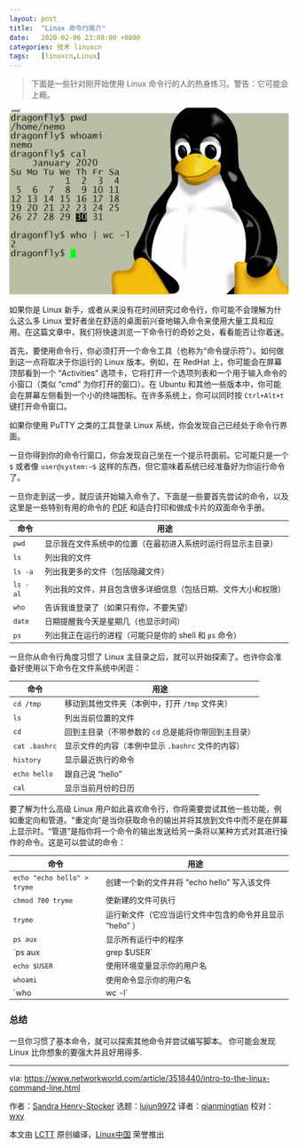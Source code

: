 ```yaml
---
layout: post
title:	"Linux 命令行简介"
date:	2020-02-06 23:08:00 +0800 
categories:	技术 linuxcn 
tags:	[linuxcn,Linux]
---
```




> 
> 下面是一些针对刚开始使用 Linux 命令行的人的热身练习。警告：它可能会上瘾。
> 
> 
> 


![](/Asserts/Images/album/202002/06/230821ayy3x77ee3vx3iiv.jpg)


如果你是 Linux 新手，或者从来没有花时间研究过命令行，你可能不会理解为什么这么多 Linux 爱好者坐在舒适的桌面前兴奋地输入命令来使用大量工具和应用。在这篇文章中，我们将快速浏览一下命令行的奇妙之处，看看能否让你着迷。


首先，要使用命令行，你必须打开一个命令工具（也称为“命令提示符”）。如何做到这一点将取决于你运行的 Linux 版本。例如，在 RedHat 上，你可能会在屏幕顶部看到一个 “Activities” 选项卡，它将打开一个选项列表和一个用于输入命令的小窗口（类似 “cmd” 为你打开的窗口）。在 Ubuntu 和其他一些版本中，你可能会在屏幕左侧看到一个小的终端图标。在许多系统上，你可以同时按 `Ctrl+Alt+t` 键打开命令窗口。


如果你使用 PuTTY 之类的工具登录 Linux 系统，你会发现自己已经处于命令行界面。


一旦你得到你的命令行窗口，你会发现自己坐在一个提示符面前。它可能只是一个 `$` 或者像 `user@system:~$` 这样的东西，但它意味着系统已经准备好为你运行命令了。


一旦你走到这一步，就应该开始输入命令了。下面是一些要首先尝试的命令，以及这里是一些特别有用的命令的 [PDF](https://www.networkworld.com/article/3391029/must-know-linux-commands.html) 和适合打印和做成卡片的双面命令手册。




| 命令 | 用途 |
| --- | --- |
| `pwd` | 显示我在文件系统中的位置（在最初进入系统时运行将显示主目录） |
| `ls` | 列出我的文件 |
| `ls -a` | 列出我更多的文件（包括隐藏文件） |
| `ls -al` | 列出我的文件，并且包含很多详细信息（包括日期、文件大小和权限） |
| `who` | 告诉我谁登录了（如果只有你，不要失望） |
| `date` | 日期提醒我今天是星期几（也显示时间） |
| `ps` | 列出我正在运行的进程（可能只是你的 shell 和 `ps` 命令） |


一旦你从命令行角度习惯了 Linux 主目录之后，就可以开始探索了。也许你会准备好使用以下命令在文件系统中闲逛：




| 命令 | 用途 |
| --- | --- |
| `cd /tmp` | 移动到其他文件夹（本例中，打开 `/tmp` 文件夹） |
| `ls` | 列出当前位置的文件 |
| `cd` | 回到主目录（不带参数的 `cd` 总是能将你带回到主目录） |
| `cat .bashrc` | 显示文件的内容（本例中显示 `.bashrc` 文件的内容） |
| `history` | 显示最近执行的命令 |
| `echo hello` | 跟自己说 “hello” |
| `cal` | 显示当前月份的日历 |


要了解为什么高级 Linux 用户如此喜欢命令行，你将需要尝试其他一些功能，例如重定向和管道。“重定向”是当你获取命令的输出并将其放到文件中而不是在屏幕上显示时。“管道”是指你将一个命令的输出发送给另一条将以某种方式对其进行操作的命令。这是可以尝试的命令：




| 命令 | 用途 |
| --- | --- |
| `echo "echo hello" > tryme` | 创建一个新的文件并将 “echo hello” 写入该文件 |
| `chmod 700 tryme` | 使新建的文件可执行 |
| `tryme` | 运行新文件（它应当运行文件中包含的命令并且显示 “hello” ） |
| `ps aux` | 显示所有运行中的程序 |
| `ps aux | grep $USER` | 显示所有运行中的程序，但是限制输出的内容包含你的用户名 |
| `echo $USER` | 使用环境变量显示你的用户名 |
| `whoami` | 使用命令显示你的用户名 |
| `who | wc -l` | 计数所有当前登录的用户数目 |


### 总结


一旦你习惯了基本命令，就可以探索其他命令并尝试编写脚本。 你可能会发现 Linux 比你想象的要强大并且好用得多.




---


via: <https://www.networkworld.com/article/3518440/intro-to-the-linux-command-line.html>


作者：[Sandra Henry-Stocker](https://www.networkworld.com/author/Sandra-Henry_Stocker/) 选题：[lujun9972](https://github.com/lujun9972) 译者：[qianmingtian](https://github.com/qianmingtian) 校对：[wxy](https://github.com/wxy)


本文由 [LCTT](https://github.com/LCTT/TranslateProject) 原创编译，[Linux中国](https://linux.cn/) 荣誉推出
